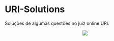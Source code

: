 # URI-Solutions
Soluções de algumas questões no juiz online URI.

<div align="center">
<img src = "https://dka575ofm4ao0.cloudfront.net/pages-transactional_logos/retina/9144/Rl1qxNZhT5u7Bii1tesO">
</div>
